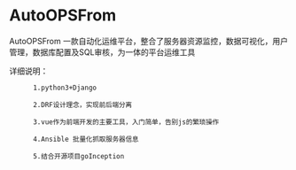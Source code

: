 # AutoOPSFrom
AutoOPSFrom 一款自动化运维平台，整合了服务器资源监控，数据可视化，用户管理，数据库配置及SQL审核，为一体的平台运维工具


详细说明：

          1.python3+Django

          2.DRF设计理念，实现前后端分离

          3.vue作为前端开发的主要工具，入门简单，告别js的繁琐操作

          4.Ansible 批量化抓取服务器信息

          5.结合开源项目goInception
